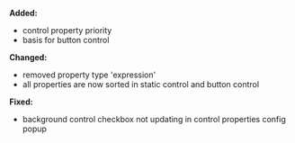 **Added:**
* control property priority
* basis for button control

**Changed:**
* removed property type 'expression'
* all properties are now sorted in static control and button control

**Fixed:**
* background control checkbox not updating in control properties config popup
